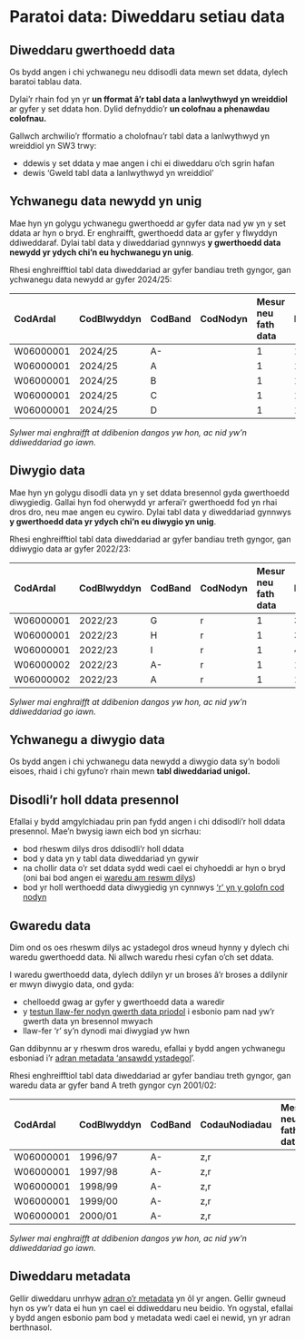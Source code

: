# Paratoi data: Diweddaru setiau data

## Diweddaru gwerthoedd data

Os bydd angen i chi ychwanegu neu ddisodli data mewn set ddata, dylech baratoi tablau data.

Dylai’r rhain fod yn yr **un fformat â’r tabl data a lanlwythwyd yn wreiddiol** ar gyfer y set ddata hon. Dylid defnyddio’r **un colofnau a phenawdau colofnau.**

Gallwch archwilio’r fformatio a cholofnau’r tabl data a lanlwythwyd yn wreiddiol yn SW3 trwy:

- ddewis y set ddata y mae angen i chi ei diweddaru o’ch sgrin hafan
- dewis ‘Gweld tabl data a lanlwythwyd yn wreiddiol’

## Ychwanegu data newydd yn unig

Mae hyn yn golygu ychwanegu gwerthoedd ar gyfer data nad yw yn y set ddata ar hyn o bryd. Er enghraifft, gwerthoedd data ar gyfer y flwyddyn ddiweddaraf. Dylai tabl data y diweddariad gynnwys **y gwerthoedd data newydd yr ydych chi’n eu hychwanegu yn unig**.

Rhesi enghreifftiol tabl data diweddariad ar gyfer bandiau treth gyngor, gan ychwanegu data newydd ar gyfer 2024/25:

| CodArdal  | CodBlwyddyn | CodBand | CodNodyn | Mesur neu fath data | Data    |
| :-------- | :---------- | :------ | :------- | :------------------ | :------ |
| W06000001 | 2024/25     | A-      |          | 1                   | 1216.86 |
| W06000001 | 2024/25     | A       |          | 1                   | 1014.05 |
| W06000001 | 2024/25     | B       |          | 1                   | 1419.67 |
| W06000001 | 2024/25     | C       |          | 1                   | 1622.48 |
| W06000001 | 2024/25     | D       |          | 1                   | 1825.30 |

_Sylwer mai enghraifft at ddibenion dangos yw hon, ac nid yw’n ddiweddariad go iawn._

## Diwygio data

Mae hyn yn golygu disodli data yn y set ddata bresennol gyda gwerthoedd diwygiedig. Gallai hyn fod oherwydd yr arferai’r gwerthoedd fod yn rhai dros dro, neu mae angen eu cywiro. Dylai tabl data y diweddariad gynnwys **y gwerthoedd data yr ydych chi’n eu diwygio yn unig**.

Rhesi enghreifftiol tabl data diweddariad ar gyfer bandiau treth gyngor, gan ddiwygio data ar gyfer 2022/23:

| CodArdal  | CodBlwyddyn | CodBand | CodNodyn | Mesur neu fath data | Data    |
| :-------- | :---------- | :------ | :------- | :------------------ | :------ |
| W06000001 | 2022/23     | G       | r        | 1                   | 3042.10 |
| W06000001 | 2022/23     | H       | r        | 1                   | 3650.60 |
| W06000001 | 2022/23     | I       | r        | 1                   | 4259.03 |
| W06000002 | 2022/23     | A-      | r        | 1                   | 1104.00 |
| W06000002 | 2022/23     | A       | r        | 1                   | 1324.80 |

_Sylwer mai enghraifft at ddibenion dangos yw hon, ac nid yw’n ddiweddariad go iawn._

## Ychwanegu a diwygio data

Os bydd angen i chi ychwanegu data newydd a diwygio data sy’n bodoli eisoes, rhaid i chi gyfuno’r rhain mewn **tabl diweddariad unigol.**

## Disodli’r holl ddata presennol

Efallai y bydd amgylchiadau prin pan fydd angen i chi ddisodli’r holl ddata presennol. Mae’n bwysig iawn eich bod yn sicrhau:

- bod rheswm dilys dros ddisodli’r holl ddata
- bod y data yn y tabl data diweddariad yn gywir
- na chollir data o’r set ddata sydd wedi cael ei chyhoeddi ar hyn o bryd (oni bai bod angen ei [waredu am reswm dilys](#guidance-gwaredu-data))
- bod yr holl werthoedd data diwygiedig yn cynnwys [‘r’ yn y golofn cod nodyn](Data-preparation-‐-New-datasets#guidance-nodiadau)

## Gwaredu data

Dim ond os oes rheswm dilys ac ystadegol dros wneud hynny y dylech chi waredu gwerthoedd data. Ni allwch waredu rhesi cyfan o’ch set ddata.

I waredu gwerthoedd data, dylech ddilyn yr un broses â’r broses a ddilynir er mwyn diwygio data, ond gyda:

- chelloedd gwag ar gyfer y gwerthoedd data a waredir
- y [testun llaw-fer nodyn gwerth data priodol](Data-preparation-‐-New-datasets#guidance-nodiadau) i esbonio pam nad yw’r gwerth data yn bresennol mwyach
- llaw-fer ‘r’ sy’n dynodi mai diwygiad yw hwn

Gan ddibynnu ar y rheswm dros waredu, efallai y bydd angen ychwanegu esboniad i’r [adran metadata ‘ansawdd ystadegol](Data-preparation-‐-New-datasets#guidance-ansawdd-ystadegol)’.

Rhesi enghreifftiol tabl data diweddariad ar gyfer bandiau treth gyngor, gan waredu data ar gyfer band A treth gyngor cyn 2001/02:

| CodArdal  | CodBlwyddyn | CodBand | CodauNodiadau | Mesur neu fath data | Data |
| :-------- | :---------- | :------ | :------------ | :------------------ | :--- |
| W06000001 | 1996/97     | A-      | z,r           |                     |      |
| W06000001 | 1997/98     | A-      | z,r           |                     |      |
| W06000001 | 1998/99     | A-      | z,r           |                     |      |
| W06000001 | 1999/00     | A-      | z,r           |                     |      |
| W06000001 | 2000/01     | A-      | z,r           |                     |      |

_Sylwer mai enghraifft at ddibenion dangos yw hon, ac nid yw’n ddiweddariad go iawn._

## Diweddaru metadata

Gellir diweddaru unrhyw [adran o’r metadata](Data-preparation-‐-New-datasets#guidance-metadata) yn ôl yr angen. Gellir gwneud hyn os yw’r data ei hun yn cael ei ddiweddaru neu beidio. Yn ogystal, efallai y bydd angen esbonio pam bod y metadata wedi cael ei newid, yn yr adran berthnasol.
